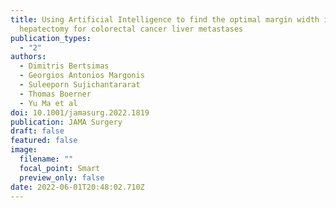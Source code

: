 ```yaml
---
title: Using Artificial Intelligence to find the optimal margin width in
  hepatectomy for colorectal cancer liver metastases
publication_types:
  - "2"
authors:
  - Dimitris Bertsimas
  - Georgios Antonios Margonis
  - Suleeporn Sujichantararat
  - Thomas Boerner
  - Yu Ma et al
doi: 10.1001/jamasurg.2022.1819
publication: JAMA Surgery
draft: false
featured: false
image:
  filename: ""
  focal_point: Smart
  preview_only: false
date: 2022-06-01T20:48:02.710Z
---
```

